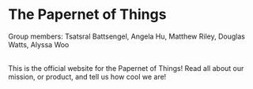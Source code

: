 <h1>The Papernet of Things</h1>
<p>Group members: Tsatsral Battsengel, Angela Hu, Matthew Riley, Douglas Watts, Alyssa Woo</p>
<br>
This is the official website for the Papernet of Things! Read all about our mission, or product, and tell us how cool we are!